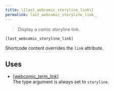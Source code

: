 ```yaml
---
title: \[last_webcomic_storyline_link\]
permalink: last_webcomic_storyline_link__
---
```


> Display a comic storyline link.

```php
[last_webcomic_storyline_link]
```

Shortcode content overrides the `link` attribute.

## Uses
- [[webcomic_term_link]](webcomic_term_link__)  
The type argument is always set to `storyline`.
